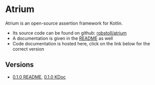 # Atrium
Atrium is an open-source assertion framework for Kotlin.

- Its source code can be found on github: [robstoll/atrium](https://github.com/robstoll/atrium)
- A documentation is given in the [README](https://github.com/robstoll/atrium/blob/master/README.md) as well
- Code documentation is hosted here, click on the link below for the correct version

## Versions

- [0.1.0 README](0.1.0/README.md), [0.1.0 KDoc](0.1.0/doc)
